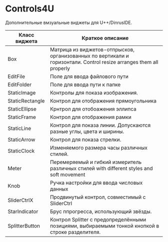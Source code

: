 # Controls4U

Дополнительные вмзуальные виджеты для U++/DinrusIDE.

| Класс виджета | Краткое описание |
|---|---|
| Box | Матрица из виджетов-отпрысков, организованных по вертикали и горизонтали. Control resize arranges them all properly |
| EditFile | Поле для ввода файлового пути |
| EditFolder | Поле для ввода пути к папке |
| StaticImage | Контролы для показа изображения. |
| StaticRectangle | Контрол для отображения прямоугольника |
| StaticEllipse | Крнтрол для отобоажения эллипса |
| StaticFrame | Контрол для отображения рамки |
| StaticLine | Контрол для показа линии. Допускаются разные углы, цвета и ширины. |
| StaticArrow | Контрол для показа стрелки. |
| StaticClock | Изменяемого размера часы различных стилей. |
| Meter | Перемеряемый и гибкий измеритель различных стилей with different styles and soft movement |
| Knob | Ручка настройки для ввода числовых данных |
| SliderCtrlX | Продвинутый контрол, совместимый с SliderCtrl |
| StarIndicator | Брус ппрогресса, использующий звёзды. |
| SplitterButton | Контрол Splitter с предопределёнными позициями, выбираемыми тонкой кнопкой в строке разделителя. |


